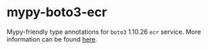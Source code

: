 # mypy-boto3-ecr

Mypy-friendly type annotations for `boto3` 1.10.26 `ecr` service.
More information can be found [here](https://github.com/vemel/mypy_boto3).